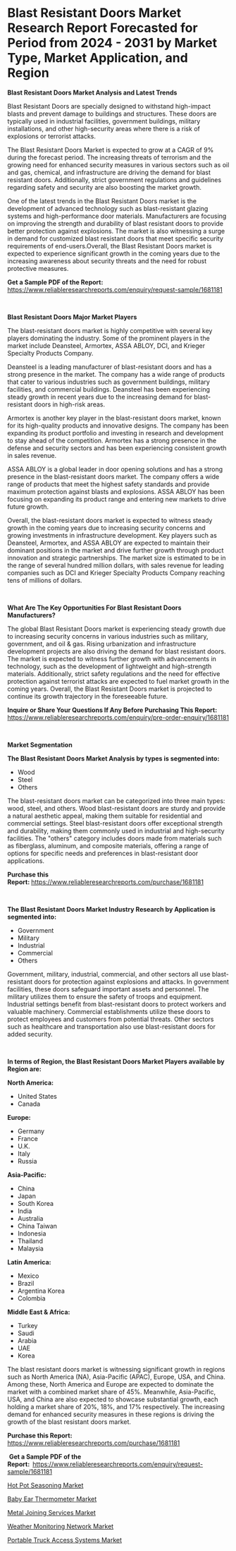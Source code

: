 <p><h1>Blast Resistant Doors Market Research Report Forecasted for Period from 2024 -  2031 by Market Type, Market Application, and Region</h1></p><p><strong>Blast Resistant Doors Market Analysis and Latest Trends</strong></p>
<p><p>Blast Resistant Doors are specially designed to withstand high-impact blasts and prevent damage to buildings and structures. These doors are typically used in industrial facilities, government buildings, military installations, and other high-security areas where there is a risk of explosions or terrorist attacks.</p><p>The Blast Resistant Doors Market is expected to grow at a CAGR of 9% during the forecast period. The increasing threats of terrorism and the growing need for enhanced security measures in various sectors such as oil and gas, chemical, and infrastructure are driving the demand for blast resistant doors. Additionally, strict government regulations and guidelines regarding safety and security are also boosting the market growth.</p><p>One of the latest trends in the Blast Resistant Doors market is the development of advanced technology such as blast-resistant glazing systems and high-performance door materials. Manufacturers are focusing on improving the strength and durability of blast resistant doors to provide better protection against explosions. The market is also witnessing a surge in demand for customized blast resistant doors that meet specific security requirements of end-users.Overall, the Blast Resistant Doors market is expected to experience significant growth in the coming years due to the increasing awareness about security threats and the need for robust protective measures.</p></p>
<p><strong>Get a Sample PDF of the Report:&nbsp;</strong> <a href="https://www.reliableresearchreports.com/enquiry/request-sample/1681181">https://www.reliableresearchreports.com/enquiry/request-sample/1681181</a></p>
<p>&nbsp;</p>
<p><strong>Blast Resistant Doors Major Market Players</strong></p>
<p><p>The blast-resistant doors market is highly competitive with several key players dominating the industry. Some of the prominent players in the market include Deansteel, Armortex, ASSA ABLOY, DCI, and Krieger Specialty Products Company.</p><p>Deansteel is a leading manufacturer of blast-resistant doors and has a strong presence in the market. The company has a wide range of products that cater to various industries such as government buildings, military facilities, and commercial buildings. Deansteel has been experiencing steady growth in recent years due to the increasing demand for blast-resistant doors in high-risk areas.</p><p>Armortex is another key player in the blast-resistant doors market, known for its high-quality products and innovative designs. The company has been expanding its product portfolio and investing in research and development to stay ahead of the competition. Armortex has a strong presence in the defense and security sectors and has been experiencing consistent growth in sales revenue.</p><p>ASSA ABLOY is a global leader in door opening solutions and has a strong presence in the blast-resistant doors market. The company offers a wide range of products that meet the highest safety standards and provide maximum protection against blasts and explosions. ASSA ABLOY has been focusing on expanding its product range and entering new markets to drive future growth.</p><p>Overall, the blast-resistant doors market is expected to witness steady growth in the coming years due to increasing security concerns and growing investments in infrastructure development. Key players such as Deansteel, Armortex, and ASSA ABLOY are expected to maintain their dominant positions in the market and drive further growth through product innovation and strategic partnerships. The market size is estimated to be in the range of several hundred million dollars, with sales revenue for leading companies such as DCI and Krieger Specialty Products Company reaching tens of millions of dollars.</p></p>
<p>&nbsp;</p>
<p><strong>What Are The Key Opportunities For Blast Resistant Doors Manufacturers?</strong></p>
<p><p>The global Blast Resistant Doors market is experiencing steady growth due to increasing security concerns in various industries such as military, government, and oil & gas. Rising urbanization and infrastructure development projects are also driving the demand for blast resistant doors. The market is expected to witness further growth with advancements in technology, such as the development of lightweight and high-strength materials. Additionally, strict safety regulations and the need for effective protection against terrorist attacks are expected to fuel market growth in the coming years. Overall, the Blast Resistant Doors market is projected to continue its growth trajectory in the foreseeable future.</p></p>
<p><strong>Inquire or Share Your Questions If Any Before Purchasing This Report:</strong> <a href="https://www.reliableresearchreports.com/enquiry/pre-order-enquiry/1681181">https://www.reliableresearchreports.com/enquiry/pre-order-enquiry/1681181</a></p>
<p>&nbsp;</p>
<p><strong>Market Segmentation</strong></p>
<p><strong>The Blast Resistant Doors Market Analysis by types is segmented into:</strong></p>
<p><ul><li>Wood</li><li>Steel</li><li>Others</li></ul></p>
<p><p>The blast-resistant doors market can be categorized into three main types: wood, steel, and others. Wood blast-resistant doors are sturdy and provide a natural aesthetic appeal, making them suitable for residential and commercial settings. Steel blast-resistant doors offer exceptional strength and durability, making them commonly used in industrial and high-security facilities. The "others" category includes doors made from materials such as fiberglass, aluminum, and composite materials, offering a range of options for specific needs and preferences in blast-resistant door applications.</p></p>
<p><strong>Purchase this Report:&nbsp;</strong><a href="https://www.reliableresearchreports.com/purchase/1681181">https://www.reliableresearchreports.com/purchase/1681181</a></p>
<p>&nbsp;</p>
<p><strong>The Blast Resistant Doors Market Industry Research by Application is segmented into:</strong></p>
<p><ul><li>Government</li><li>Military</li><li>Industrial</li><li>Commercial</li><li>Others</li></ul></p>
<p><p>Government, military, industrial, commercial, and other sectors all use blast-resistant doors for protection against explosions and attacks. In government facilities, these doors safeguard important assets and personnel. The military utilizes them to ensure the safety of troops and equipment. Industrial settings benefit from blast-resistant doors to protect workers and valuable machinery. Commercial establishments utilize these doors to protect employees and customers from potential threats. Other sectors such as healthcare and transportation also use blast-resistant doors for added security.</p></p>
<p>&nbsp;</p>
<p><strong>In terms of Region, the Blast Resistant Doors Market Players available by Region are:</strong></p>
<p>
    <p> <strong> North America: </strong>
        <ul>
            <li>United States</li>
            <li>Canada</li>
        </ul>
        </p> 
    <p> <strong> Europe: </strong>
        <ul>
            <li>Germany</li>
            <li>France</li>
            <li>U.K.</li>
            <li>Italy</li>
            <li>Russia</li>
        </ul>
        </p> 
    <p> <strong> Asia-Pacific: </strong>
        <ul>
            <li>China</li>
            <li>Japan</li>
            <li>South Korea</li>
            <li>India</li>
            <li>Australia</li>
            <li>China Taiwan</li>
            <li>Indonesia</li>
            <li>Thailand</li>
            <li>Malaysia</li>
        </ul>
        </p> 
    <p> <strong> Latin America: </strong>
        <ul>
            <li>Mexico</li>
            <li>Brazil</li>
            <li>Argentina Korea</li>
            <li>Colombia</li>
        </ul>
        </p> 
    <p> <strong> Middle East & Africa: </strong>
        <ul>
            <li>Turkey</li>
            <li>Saudi</li>
            <li>Arabia</li>
            <li>UAE</li>
            <li>Korea</li>
        </ul>
    </p>
    </p>
<p><p>The blast resistant doors market is witnessing significant growth in regions such as North America (NA), Asia-Pacific (APAC), Europe, USA, and China. Among these, North America and Europe are expected to dominate the market with a combined market share of 45%. Meanwhile, Asia-Pacific, USA, and China are also expected to showcase substantial growth, each holding a market share of 20%, 18%, and 17% respectively. The increasing demand for enhanced security measures in these regions is driving the growth of the blast resistant doors market.</p></p>
<p><strong>Purchase this Report: </strong><a href="https://www.reliableresearchreports.com/purchase/1681181">https://www.reliableresearchreports.com/purchase/1681181</a></p>
<p>&nbsp;<strong>Get a Sample PDF of the Report:&nbsp;&nbsp;</strong><a href="https://www.reliableresearchreports.com/enquiry/request-sample/1681181">https://www.reliableresearchreports.com/enquiry/request-sample/1681181</a></p>
<p><strong></strong></p>
<p><p><a href="https://github.com/guneycigdem35/Market-Research-Report-List-2/blob/main/hot-pot-seasoning-market.md">Hot Pot Seasoning Market</a></p><p><a href="https://github.com/bentleemidoriestelle7o/Market-Research-Report-List-1/blob/main/baby-ear-thermometer-market.md">Baby Ear Thermometer Market</a></p><p><a href="https://medium.com/p/ba4c086b4471/edit">Metal Joining Services Market</a></p><p><a href="https://medium.com/p/bbb2a777d1a8/edit">Weather Monitoring Network Market</a></p><p><a href="https://medium.com/p/0350e76faedc/edit">Portable Truck Access Systems Market</a></p></p>